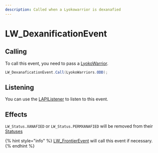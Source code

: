 ```yaml
---
description: Called when a Lyokowarrior is dexanafied
---
```


# LW\_DexanificationEvent

## Calling&#x20;

To call this event, you need to pass a [LyokoWarrior](../../virtualentities/lyokowarrior/).

```csharp
LW_DexanaficationEvent.Call(LyokoWarriors.ODD);
```

## Listening

You can use the [LAPIListener](../lapilistener.md) to listen to this event.

## Effects

`LW_Status.XANAFIED` or  `LW_Status.PERMXANAFIED` will be removed from their [Statuses ](../../virtualentities/lyokowarrior/lw\_status.md)

{% hint style="info" %}
[LW\_FrontierEvent](lw\_frontierevent.md) will call this event if necessary.
{% endhint %}

